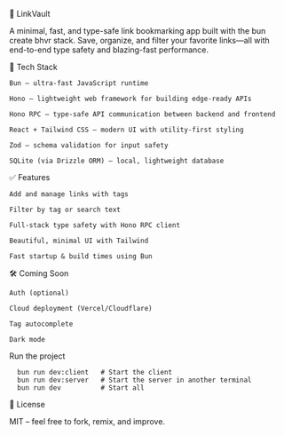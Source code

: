 📌 LinkVault

A minimal, fast, and type-safe link bookmarking app built with the bun create bhvr stack. Save, organize, and filter your favorite links—all with end-to-end type safety and blazing-fast performance.


🚀 Tech Stack

    Bun – ultra-fast JavaScript runtime

    Hono – lightweight web framework for building edge-ready APIs

    Hono RPC – type-safe API communication between backend and frontend

    React + Tailwind CSS – modern UI with utility-first styling

    Zod – schema validation for input safety

    SQLite (via Drizzle ORM) – local, lightweight database

✅ Features

    Add and manage links with tags

    Filter by tag or search text

    Full-stack type safety with Hono RPC client

    Beautiful, minimal UI with Tailwind

    Fast startup & build times using Bun

🛠 Coming Soon

    Auth (optional)

    Cloud deployment (Vercel/Cloudflare)

    Tag autocomplete

    Dark mode

Run the project
```
  bun run dev:client   # Start the client
  bun run dev:server   # Start the server in another terminal
  bun run dev          # Start all
```

📄 License

MIT – feel free to fork, remix, and improve.
